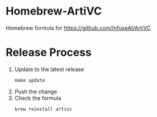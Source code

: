 # Homebrew-ArtiVC
Homebrew formula for https://github.com/InfuseAI/ArtiVC

# Release Process
1. Update to the latest release
   ```
   make update
   ```
2. Push the change
3. Check the formula
   ```
   brew reinstall artivc
   ```   

